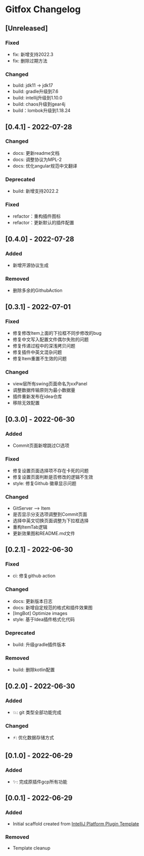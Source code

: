 <!-- Keep a Changelog guide -> https://keepachangelog.com -->

# Gitfox Changelog

## [Unreleased]

### Fixed

- fix: 新增支持2022.3
- fix: 删除过期方法

### Changed

- build: jdk11 -> jdk17
- build: gradle升级到7.6
- build: intellij升级到1.10.0
- build: chaos升级到gear4j
- build：lombok升级到1.18.24

## [0.4.1] - 2022-07-28

### Changed

- docs: 更新readme文档
- docs: 调整协议为MPL-2
- docs: 优化angular规范中文翻译

### Deprecated

- build: 新增支持2022.2

### Fixed

- refactor：重构插件图标
- refactor：更新默认的插件配置

## [0.4.0] - 2022-07-28
### Added
- 新增开源协议生成

### Removed
- 删除多余的GithubAction

## [0.3.1] - 2022-07-01
### Fixed
- 修复修改Item上面的下拉框不同步修改的bug
- 修复中文写入配置文件偶尔失败的问题
- 修复传递过程中的深浅拷贝问题
- 修复插件中英文混杂问题
- 修复Item重置不生效的问题

### Changed
- view层所有swing页面命名为xxPanel
- 调整数据传输原则为最小数据量
- 插件重新发布在idea仓库
- 移除无效配置

## [0.3.0] - 2022-06-30
### Added
- Commit页面新增跳过CI选项

### Fixed
- 修复设置页面选择项不存在卡死的问题
- 修复设置页面判断是否修改的逻辑不生效
- style: 修复Github 徽章显示问题

### Changed
- GitServer --> Item
- 是否显示分支选项调整到Commit页面
- 选择中英文切换页面调整为下拉框选择
- 重构ItemTab逻辑
- 更新效果图和README.md文件

## [0.2.1] - 2022-06-30
### Fixed
- ci: 修复github action

### Changed
- docs: 更新版本日志
- docs: 新增自定规范的格式和插件效果图
- [ImgBot] Optimize images
- style: 基于Idea插件格式化代码

### Deprecated
- build: 升级gradle插件版本

### Removed
- build: 删除kotlin配置

## [0.2.0] - 2022-06-30
### Added
- 💥: git 类型全部功能完成

### Changed
- ⚡️: 优化数据存储方式

## [0.1.0] - 2022-06-29
### Added
- ✨: 完成原插件gcp所有功能

## [0.0.1] - 2022-06-29
### Added
- Initial scaffold created
  from [IntelliJ Platform Plugin Template](https://github.com/JetBrains/intellij-platform-plugin-template)

### Removed
- Template cleanup